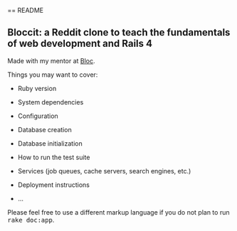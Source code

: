 == README
## Bloccit: a Reddit clone to teach the fundamentals of web development and Rails 4

Made with my mentor at [Bloc](http://bloc.io).


Things you may want to cover:

* Ruby version

* System dependencies

* Configuration

* Database creation

* Database initialization

* How to run the test suite

* Services (job queues, cache servers, search engines, etc.)

* Deployment instructions

* ...


Please feel free to use a different markup language if you do not plan to run
<tt>rake doc:app</tt>.
